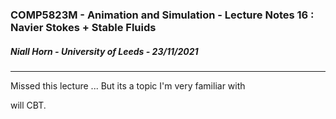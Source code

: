 ### COMP5823M - Animation and Simulation - Lecture Notes 16 : Navier Stokes + Stable Fluids

##### Niall Horn - University of Leeds - 23/11/2021

___
Missed this lecture ... But its a topic I'm very familiar with

 will CBT.
